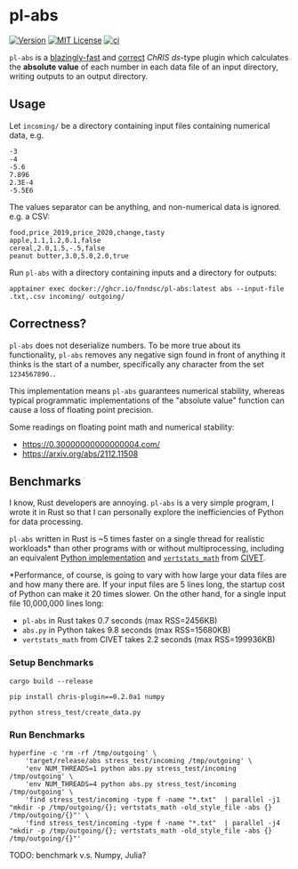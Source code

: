 # pl-abs

[![Version](https://img.shields.io/docker/v/fnndsc/pl-abs?sort=semver)](https://hub.docker.com/r/fnndsc/pl-abs)
[![MIT License](https://img.shields.io/github/license/fnndsc/pl-abs)](https://github.com/FNNDSC/pl-abs/blob/main/LICENSE)
[![ci](https://github.com/FNNDSC/pl-abs/actions/workflows/ci.yml/badge.svg)](https://github.com/FNNDSC/pl-abs/actions/workflows/ci.yml)

`pl-abs` is a [blazingly-fast](#Benchmarks) and [correct](#Correctness) _ChRIS_ _ds_-type plugin which
calculates the **absolute value** of each number in each data file of an input directory,
writing outputs to an output directory.

## Usage

Let `incoming/` be a directory containing input files containing numerical data, e.g.

```
-3
-4
-5.6
7.896
2.3E-4
-5.5E6
```

The values separator can be anything, and non-numerical data is ignored. e.g. a CSV:

```csv
food,price_2019,price_2020,change,tasty
apple,1.1,1.2,0.1,false
cereal,2.0,1.5,-.5,false
peanut butter,3.0,5.0,2.0,true
```

Run `pl-abs` with a directory containing inputs and a directory for outputs:

```shell
apptainer exec docker://ghcr.io/fnndsc/pl-abs:latest abs --input-file .txt,.csv incoming/ outgoing/
```

## Correctness?

`pl-abs` does not deserialize numbers. To be more true about its functionality, `pl-abs` removes
any negative sign found in front of anything it thinks is the start of a number, specifically any
character from the set `1234567890.`.

This implementation means `pl-abs` guarantees numerical stability, whereas typical programmatic
implementations of the "absolute value" function can cause a loss of floating point precision.

Some readings on floating point math and numerical stability:

- https://0.30000000000000004.com/
- https://arxiv.org/abs/2112.11508

## Benchmarks

I know, Rust developers are annoying.
`pl-abs` is a very simple program, I wrote it in Rust so that I can personally explore the
inefficiencies of Python for data processing.

`pl-abs` written in Rust is ~5 times faster on a single thread for realistic workloads\*
than other programs with or without multiprocessing, including an equivalent
[Python implementation](./abs.py) and
[`vertstats_math`](https://github.com/BIC-MNI/oobicpl/blob/fc33789c314098607ad81c8e8ea6d1723471da77/src/vertstats_math.cc)
from [CIVET](https://mcin.ca/technology/civet/).

\*Performance, of course, is going to vary with how large your data files are and how many there are.
If your input files are 5 lines long, the startup cost of Python can make it 20 times slower.
On the other hand, for a single input file 10,000,000 lines long:

- `pl-abs` in Rust takes 0.7 seconds (max RSS=2456KB)
- `abs.py` in Python takes 9.8 seconds (max RSS=15680KB)
- `vertstats_math` from CIVET takes 2.2 seconds (max RSS=199936KB)

### Setup Benchmarks

```shell
cargo build --release

pip install chris-plugin==0.2.0a1 numpy

python stress_test/create_data.py
```

### Run Benchmarks

```shell
hyperfine -c 'rm -rf /tmp/outgoing' \
    'target/release/abs stress_test/incoming /tmp/outgoing' \
    'env NUM_THREADS=1 python abs.py stress_test/incoming /tmp/outgoing' \
    'env NUM_THREADS=4 python abs.py stress_test/incoming /tmp/outgoing' \
    'find stress_test/incoming -type f -name "*.txt"  | parallel -j1 "mkdir -p /tmp/outgoing/{}; vertstats_math -old_style_file -abs {} /tmp/outgoing/{}"' \
    'find stress_test/incoming -type f -name "*.txt"  | parallel -j4 "mkdir -p /tmp/outgoing/{}; vertstats_math -old_style_file -abs {} /tmp/outgoing/{}"'
```

TODO: benchmark v.s. Numpy, Julia?
